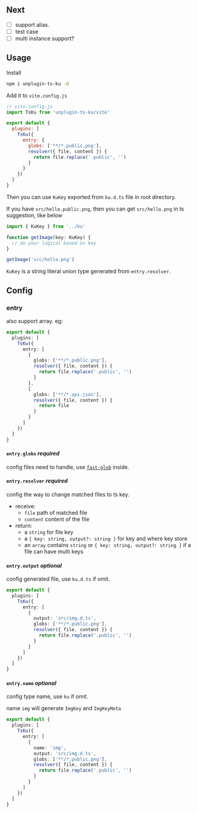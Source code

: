 ## Next

- [ ] support alias.
- [ ] test case
- [ ] multi instance support?

## Usage

Install

```bash
npm i unplugin-ts-ku -D
```

Add it to `vite.config.js`

```js
// vite.config.js
import TsKu from 'unplugin-ts-ku/vite'

export default {
  plugins: [
    TsKu({
      entry: {
        globs: ['**/*.public.png'],
        resolver({ file, content }) {
          return file.replace('.public', '')
        }
      }
    })
  ]
}
```

Then you can use `KuKey` exported from `ku.d.ts` file in root directory.

If you have `src/hello.public.png`, then you can get `src/hello.png` in ts suggestion, like below

```ts
import { KuKey } from '../ku'

function getImage(key: KuKey) {
  // do your logical based on key
}

getImage('src/hello.png')
```

`KuKey` is a string literal union type generated from `entry.resolver`.

## Config

### entry

also support array. eg:

```ts
export default {
  plugins: [
    TsKu({
      entry: [
        {
          globs: ['**/*.public.png'],
          resolver({ file, content }) {
            return file.replace('.public', '')
          }
        },
        {
          globs: ['**/*.api.json'],
          resolver({ file, content }) {
            return file
          }
        }
      ]
    })
  ]
}
```

#### `entry.globs` *required*

config files need to handle, use [`fast-glob`](https://www.npmjs.com/package/fast-glob) inside.

#### `entry.resolver` *required*

config the way to change matched files to ts key. 

- receive:
  - `file` path of matched file
  - `content` content of the file
- return:
  - a `string` for file key
  - a `{ key: string, output?: string }` for key and where key store
  - an `array` contains `string` or `{ key: string, output?: string }` if a file can have multi keys

#### `entry.output` *optional*

config generated file, use `ku.d.ts` if omit.

```ts
export default {
  plugins: [
    TsKu({
      entry: [
        {
          output: 'src/img.d.ts',
          globs: ['**/*.public.png'],
          resolver({ file, content }) {
            return file.replace('.public', '')
          }
        }
      ]
    })
  ]
}
```

#### `entry.name` *optional*

config type name, use `ku` if omit.

name `img` will generate `ImgKey` and `ImgKeyMeta`

```ts
export default {
  plugins: [
    TsKu({
      entry: [
        {
          name: 'img',
          output: 'src/img.d.ts',
          globs: ['**/*.public.png'],
          resolver({ file, content }) {
            return file.replace('.public', '')
          }
        }
      ]
    })
  ]
}
```






